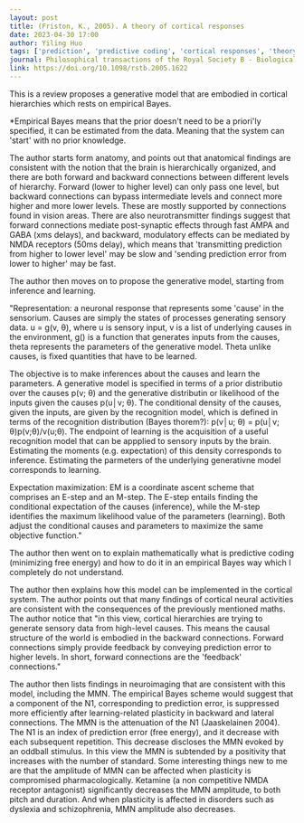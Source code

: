 ```yaml
---
layout: post
title: (Friston, K., 2005). A theory of cortical responses
date: 2023-04-30 17:00
author: Yiling Huo
tags: ['prediction', 'predictive coding', 'cortical responses', 'theory']
journal: Philosophical transactions of the Royal Society B - Biological sciences
link: https://doi.org/10.1098/rstb.2005.1622
---
```


This is a review proposes a generative model that are embodied in cortical hierarchies which rests on empirical Bayes. 

*Empirical Bayes means that the prior doesn't need to be a priori'ly specified, it can be estimated from the data. Meaning that the system can 'start' with no prior knowledge. 

The author starts form anatomy, and points out that anatomical findings are consistent with the notion that the brain is hierarchically organized, and there are both forward and backward connections between different levels of hierarchy. Forward (lower to higher level) can only pass one level, but backward connections can bypass intermediate levels and connect more higher and more lower levels. These are mostly supported by connections found in vision areas. There are also neurotransmitter findings suggest that forward connections mediate post-synaptic effects through fast AMPA and GABA (xms delays), and backward, modulatory effects can be mediated by NMDA receptors (50ms delay), which means that 'transmitting prediction from higher to lower level' may be slow and 'sending prediction error from lower to higher' may be fast. 

The author then moves on to propose the generative model, starting from inference and learning. 

"Representation: a neuronal response that represents some 'cause' in the sensorium. Causes are simply the states of processes generating sensory data.  u = g(v, θ), where u is sensory input, v is a list of underlying causes in the environment, g() is a function that generates inputs from the causes, theta represents the parameters of the generative model. Theta unlike causes, is fixed quantities that have to be learned. 

The objective is to make inferences about the causes and learn the parameters. A generative model is specified in terms of a prior distributio over the causes p(v; θ) and the generative distributin or likelihood of the inputs given the causes p(u│v; θ). The conditional density of the causes, given the inputs, are given by the recognition model, which is defined in terms of the recognition distribution (Bayes thorem?): p(v│u; θ) = p(u│v; θ)p(v;θ)/v(u;θ). The endpoint of learning is the acquisition of a useful recognition model that can be appplied to sensory inputs by the brain. Estimating the moments (e.g. expectation) of this density corresponds to inference. Estimating the parmeters of the underlying generativne model corresponds to learning. 

Expectation maximization: EM is a coordinate ascent scheme that comprises an E-step and an M-step. The E-step entails finding the conditional expectation of the causes (inference), while the M-step identifies the maximum likelihood value of the parameters (learning). Both adjust the conditional causes and parameters to maximize the same objective function."

The author then went on to explain mathematically what is predictive coding (minimizing free energy) and how to do it in an empirical Bayes way which I completely do not understand. 

The author then explains how this model can be implemented in the cortical system. The author points out that many findings of cortical neural activities are consistent with the consequences of the previously mentioned maths. The author notice that "in this view, cortical hierarchies are trying to generate sensory data from high-level causes. This means the causal structure of the world is embodied in the backward connections. Forward connections simply provide feedback by conveying prediction error to higher levels. In short, forward connections are the 'feedback' connections."

The author then lists findings in neuroimaging that are consistent with this model, including the MMN. The empirical Bayes scheme would suggest that a component of the N1, corresponding to prediction error, is suppressed more efficiently after learning-related plasticity in backward and lateral connections. The MMN is the attenuation of the N1 (Jaaskelainen 2004). The N1 is an index of prediction error (free energy), and it decrease with each subsequent repetition. This decrease discloses the MMN evoked by an oddball stimulus. In this view the MMN is subtended by a positivity that increases with the number of standard. Some interesting things new to me are that the amplitude of MMN can be affected when plasticity is compromised pharmacologically. Ketamine (a non competitive NMDA receptor antagonist) significantly decreases the MMN amplitude, to both pitch and duration. And when plasticity is affected in disorders such as dyslexia and schizophrenia, MMN amplitude also decreases. 